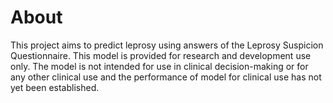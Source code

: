 # About
This project aims to predict  leprosy using answers of the Leprosy Suspicion Questionnaire. This model is provided for research and development use only. The model is not intended for use in clinical decision-making or for any other clinical use and the performance of model for clinical use has not yet been established.
